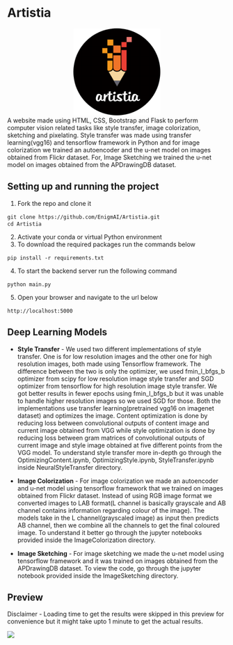 # Artistia

<center><img src="assets/logo.png" alt="logo" height="200px" width="200px"></center>
A website made using HTML, CSS, Bootstrap and Flask to perform computer vision related tasks like style transfer, image colorization, sketching and pixelating. Style transfer was made using transfer learning(vgg16) and tensorflow framework in Python and for image colorization we trained an autoencoder and the u-net model on images obtained from Flickr dataset. For, Image Sketching we trained the u-net model on images obtained from the APDrawingDB dataset.

## Setting up and running the project

1. Fork the repo and clone it
```
git clone https://github.com/EnigmAI/Artistia.git
cd Artistia
```
2. Activate your conda or virtual Python environment
3. To download the required packages run the commands below
```
pip install -r requirements.txt
```
4. To start the backend server run the following command
```
python main.py
```
5. Open your browser and navigate to the url below
```
http://localhost:5000
```

## Deep Learning Models

- <strong>Style Transfer</strong> - We used two different implementations of style transfer. One is for low resolution images and the other one for high resolution images, both made using Tensorflow framework. The difference between the two is only the optimizer, we used fmin_l_bfgs_b optimizer from scipy for low resolution image style transfer and SGD optimizer from tensorflow for high resolution image style transfer. We got better results in fewer epochs using fmin_l_bfgs_b but it was unable to handle higher resolution images so we used SGD for those. Both the implementations use transfer learning(pretrained vgg16 on imagenet dataset) and optimizes the image. Content optimization is done by reducing loss between convolutional outputs of content image and current image obtained from VGG while style optimization is done by reducing loss between gram matrices of convolutional outputs of current image and style image obtained at five different points from the VGG model. To understand style transfer more in-depth go through the OptimizingContent.ipynb, OptimizingStyle.ipynb, StyleTransfer.ipynb inside NeuralStyleTransfer directory.

- <strong>Image Colorization</strong> - For image colorization we made an autoencoder and u-net model using tensorflow framework that we trained on images obtained from Flickr dataset. Instead of using RGB image format we converted images to LAB format(L channel is basically grayscale and AB channel contains information regarding colour of the image). The models take in the L channel(grayscaled image) as input then predicts AB channel, then we combine all the channels to get the final coloured image. To understand it better go through the jupyter notebooks provided inside the ImageColorization directory.

- <strong>Image Sketching</strong> - For image sketching we made the u-net model using tensorflow framework and it was trained on images obtained from the APDrawingDB dataset. To view the code, go through the jupyter notebook provided inside the ImageSketching directory.

## Preview

Disclaimer - Loading time to get the results were skipped in this preview for convenience but it might take upto 1 minute to get the actual results.

![](assets/preview.gif)

